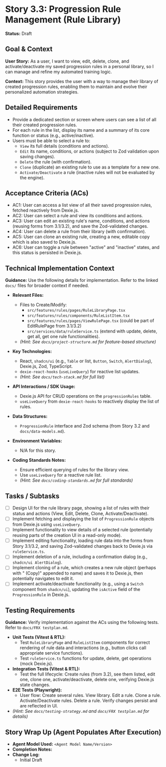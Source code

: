 # Story 3.3: Progression Rule Management (Rule Library)

**Status:** Draft

## Goal & Context

**User Story:** As a user, I want to view, edit, delete, clone, and activate/deactivate my saved progression rules in a personal library, so I can manage and refine my automated training logic.

**Context:** This story provides the user with a way to manage their library of created progression rules, enabling them to maintain and evolve their personalized automation strategies.

## Detailed Requirements

* Provide a dedicated section or screen where users can see a list of all their created progression rules.
* For each rule in the list, display its name and a summary of its core function or status (e.g., active/inactive).
* Users must be able to select a rule to:
  * `View` its full details (conditions and actions).
  * `Edit` its name, conditions, or actions (subject to Zod validation upon saving changes).
  * `Delete` the rule (with confirmation).
  * `Clone` (duplicate) an existing rule to use as a template for a new one.
  * `Activate/Deactivate` a rule (inactive rules will not be evaluated by the engine).

## Acceptance Criteria (ACs)

* AC1: User can access a list view of all their saved progression rules, fetched reactively from Dexie.js.
* AC2: User can select a rule and view its conditions and actions.
* AC3: User can edit an existing rule's name, conditions, and actions (reusing forms from 3.1/3.2), and save the Zod-validated changes.
* AC4: User can delete a rule from their library (with confirmation).
* AC5: User can clone an existing rule, creating a new, editable copy which is also saved to Dexie.js.
* AC6: User can toggle a rule between "active" and "inactive" states, and this status is persisted in Dexie.js.

## Technical Implementation Context

**Guidance:** Use the following details for implementation. Refer to the linked `docs/` files for broader context if needed.

* **Relevant Files:**
  * Files to Create/Modify:
    * `src/features/rules/pages/RuleLibraryPage.tsx`
    * `src/features/rules/components/RuleListItem.tsx`
    * `src/features/rules/pages/ViewRulePage.tsx` (could be part of EditRulePage from 3.1/3.2)
    * `src/services/data/ruleService.ts` (extend with update, delete, get all, get one rule functionalities).
  * _(Hint: See `docs/project-structure.md` for feature-based structure)_

* **Key Technologies:**
  * React, `shadcn/ui` (e.g., `Table` or list, `Button`, `Switch`, `AlertDialog`), Dexie.js, Zod, TypeScript.
  * `dexie-react-hooks` (`useLiveQuery`) for reactive list updates.
  * _(Hint: See `docs/tech-stack.md` for full list)_

* **API Interactions / SDK Usage:**
  * Dexie.js API for CRUD operations on the `progressionRules` table.
  * `useLiveQuery` from `dexie-react-hooks` to reactively display the list of rules.

* **Data Structures:**
  * `ProgressionRule` interface and Zod schema (from Story 3.2 and `docs/data-models.md`).

* **Environment Variables:**
  * N/A for this story.

* **Coding Standards Notes:**
  * Ensure efficient querying of rules for the library view.
  * Use `useLiveQuery` for a reactive rule list.
  * _(Hint: See `docs/coding-standards.md` for full standards)_

## Tasks / Subtasks

* [ ] Design UI for the rule library page, showing a list of rules with their status and actions (View, Edit, Delete, Clone, Activate/Deactivate).
* [ ] Implement fetching and displaying the list of `ProgressionRule` objects from Dexie.js using `useLiveQuery`.
* [ ] Implement functionality to view details of a selected rule (potentially reusing parts of the creation UI in a read-only mode).
* [ ] Implement editing functionality, loading rule data into the forms from Story 3.1/3.2, and saving Zod-validated changes back to Dexie.js via `ruleService.ts`.
* [ ] Implement deletion of a rule, including a confirmation dialog (e.g., `shadcn/ui AlertDialog`).
* [ ] Implement cloning of a rule, which creates a new rule object (perhaps with " (Copy)" appended to name) and saves it to Dexie.js, then potentially navigates to edit it.
* [ ] Implement activate/deactivate functionality (e.g., using a `Switch` component from `shadcn/ui`), updating the `isActive` field of the `ProgressionRule` in Dexie.js.

## Testing Requirements

**Guidance:** Verify implementation against the ACs using the following tests. Refer to `docs/FRX testplan.md`.

* **Unit Tests (Vitest & RTL):**
  * Test `RuleLibraryPage` and `RuleListItem` components for correct rendering of rule data and interactions (e.g., button clicks call appropriate service functions).
  * Test `ruleService.ts` functions for update, delete, get operations (mock Dexie.js).
* **Integration Tests (Vitest & RTL):**
  * Test the full lifecycle: Create rules (from 3.2), see them listed, edit one, clone one, activate/deactivate, delete one, verifying Dexie.js state changes.
* **E2E Tests (Playwright):**
  * User flow: Create several rules. View library. Edit a rule. Clone a rule. Activate/Deactivate rules. Delete a rule. Verify changes persist and are reflected in UI.
* _(Hint: See `docs/testing-strategy.md` and `docs/FRX testplan.md` for details)_

## Story Wrap Up (Agent Populates After Execution)

* **Agent Model Used:** `<Agent Model Name/Version>`
* **Completion Notes:**
* **Change Log:**
  * Initial Draft
